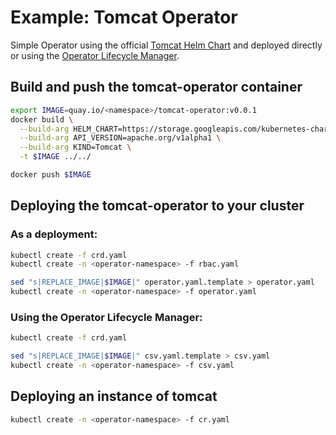 # Example: Tomcat Operator

Simple Operator using the official [Tomcat Helm Chart](https://github.com/kubernetes/charts/tree/master/stable/tomcat) and deployed directly or using the [Operator Lifecycle Manager](https://github.com/operator-framework/operator-lifecycle-manager).

## Build and push the tomcat-operator container

```sh
export IMAGE=quay.io/<namespace>/tomcat-operator:v0.0.1
docker build \
  --build-arg HELM_CHART=https://storage.googleapis.com/kubernetes-charts/tomcat-0.1.0.tgz \
  --build-arg API_VERSION=apache.org/v1alpha1 \
  --build-arg KIND=Tomcat \
  -t $IMAGE ../../

docker push $IMAGE
```

## Deploying the tomcat-operator to your cluster

### As a deployment:

```sh
kubectl create -f crd.yaml
kubectl create -n <operator-namespace> -f rbac.yaml

sed "s|REPLACE_IMAGE|$IMAGE|" operator.yaml.template > operator.yaml
kubectl create -n <operator-namespace> -f operator.yaml
```

### Using the Operator Lifecycle Manager:

```sh
kubectl create -f crd.yaml

sed "s|REPLACE_IMAGE|$IMAGE|" csv.yaml.template > csv.yaml
kubectl create -n <operator-namespace> -f csv.yaml
```

## Deploying an instance of tomcat

```sh
kubectl create -n <operator-namespace> -f cr.yaml
```
